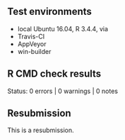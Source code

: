 ## Test environments

* local Ubuntu 16.04, R 3.4.4, via
* Travis-CI
* AppVeyor
* win-builder

## R CMD check results

Status: 0 errors | 0 warnings | 0 notes

## Resubmission

This is a resubmission.
